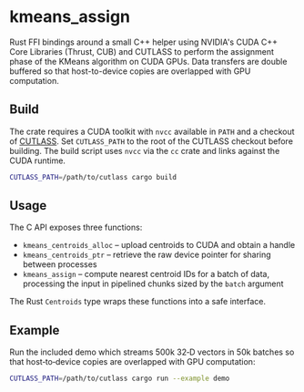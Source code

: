 # kmeans_assign

Rust FFI bindings around a small C++ helper using NVIDIA's CUDA C++ Core Libraries (Thrust, CUB) and CUTLASS to perform the assignment phase of the KMeans algorithm on CUDA GPUs. Data transfers are double buffered so that host-to-device copies are overlapped with GPU computation.

## Build

The crate requires a CUDA toolkit with `nvcc` available in `PATH` and a checkout of [CUTLASS](https://github.com/NVIDIA/cutlass). Set `CUTLASS_PATH` to the root of the CUTLASS checkout before building. The build script uses `nvcc` via the `cc` crate and links against the CUDA runtime.

```bash
CUTLASS_PATH=/path/to/cutlass cargo build
```

## Usage

The C API exposes three functions:

- `kmeans_centroids_alloc` – upload centroids to CUDA and obtain a handle
- `kmeans_centroids_ptr` – retrieve the raw device pointer for sharing between processes
- `kmeans_assign` – compute nearest centroid IDs for a batch of data, processing the input in pipelined chunks sized by the `batch` argument

The Rust `Centroids` type wraps these functions into a safe interface.

## Example

Run the included demo which streams 500k 32‑D vectors in 50k batches so that host‑to‑device copies are overlapped with GPU computation:

```bash
CUTLASS_PATH=/path/to/cutlass cargo run --example demo
```
